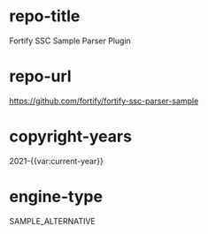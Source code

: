 # repo-title
Fortify SSC Sample Parser Plugin

# repo-url
https://github.com/fortify/fortify-ssc-parser-sample

# copyright-years
2021-{{var:current-year}}

# engine-type
SAMPLE_ALTERNATIVE
